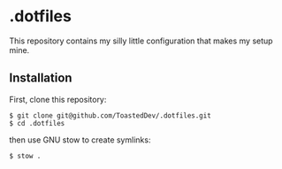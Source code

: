 # .dotfiles

This repository contains my silly little configuration that makes my setup mine.

## Installation

First, clone this repository:

```
$ git clone git@github.com/ToastedDev/.dotfiles.git
$ cd .dotfiles
```

then use GNU stow to create symlinks:

```
$ stow .
```
